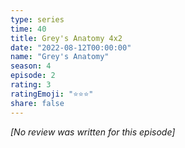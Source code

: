 ```yaml
---
type: series
time: 40
title: Grey's Anatomy 4x2
date: "2022-08-12T00:00:00"
name: "Grey's Anatomy"
season: 4
episode: 2
rating: 3
ratingEmoji: "⭐️⭐️⭐️"
share: false
---
```


*[No review was written for this episode]*